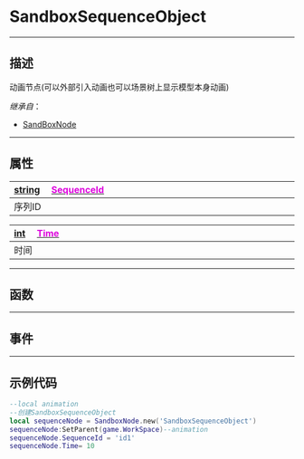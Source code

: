 # SandboxSequenceObject
------------------------------------------------------------------------------------------
## 描述

动画节点(可以外部引入动画也可以场景树上显示模型本身动画)

*继承自*：
* [SandBoxNode](/Api/Class/NoType/SandBoxNode.md)

------------------------------------------------------------------------------------------
## 属性

|<div style="width:1000px">[string](/Api/DataType/String.md) &emsp;[<font color="dd00dd">SequenceId</font>]()</div>|
|:---|
|序列ID|

|<div style="width:1000px">[int](/Api/DataType/Int.md) &emsp;[<font color="dd00dd">Time</font>]()</div>|
|:---|
|时间|

------------------------------------------------------------------------------------------
## 函数

------------------------------------------------------------------------------------------
## 事件

------------------------------------------------------------------------------------------
## 示例代码

```lua
--local animation
--创建SandboxSequenceObject
local sequenceNode = SandboxNode.new('SandboxSequenceObject')
sequenceNode:SetParent(game.WorkSpace)--animation
sequenceNode.SequenceId = 'id1'
sequenceNode.Time= 10
```
